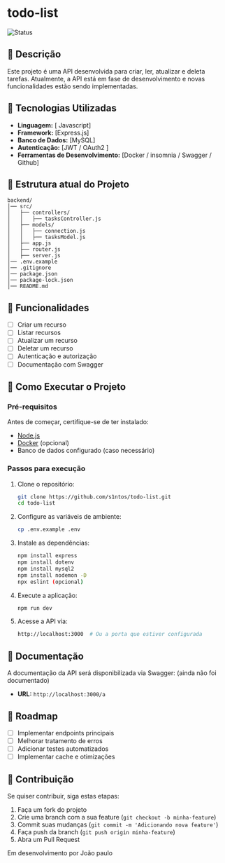 # todo-list

![Status](https://img.shields.io/badge/status-Em%20Desenvolvimento-yellow)

## 📌 Descrição

Este projeto é uma API desenvolvida para criar, ler, atualizar e deleta tarefas. Atualmente, a API está em fase de desenvolvimento e novas funcionalidades estão sendo implementadas.

## 🚀 Tecnologias Utilizadas

- **Linguagem:** [ Javascript]
- **Framework:** [Express.js]
- **Banco de Dados:** [MySQL]
- **Autenticação:** [JWT / OAuth2 ]
- **Ferramentas de Desenvolvimento:** [Docker / insomnia / Swagger / Github]

## 📂 Estrutura atual do Projeto

```
backend/
│── src/
│   ├── controllers/
│   │   ├── tasksController.js
│   ├── models/
│   │   ├── connection.js
│   │   ├── tasksModel.js
│   ├── app.js
│   ├── router.js
│   ├── server.js
│── .env.example
│── .gitignore
│── package.json
│── package-lock.json
│── README.md
```

## 📌 Funcionalidades

- [ ] Criar um recurso
- [ ] Listar recursos
- [ ] Atualizar um recurso
- [ ] Deletar um recurso
- [ ] Autenticação e autorização
- [ ] Documentação com Swagger

## 🔧 Como Executar o Projeto

### Pré-requisitos
Antes de começar, certifique-se de ter instalado:
- [Node.js](https://nodejs.org/) 
- [Docker](https://www.docker.com/) (opcional)
- Banco de dados configurado (caso necessário)

### Passos para execução

1. Clone o repositório:
   ```sh
   git clone https://github.com/s1ntos/todo-list.git
   cd todo-list
   ```

2. Configure as variáveis de ambiente:
   ```sh
   cp .env.example .env
   ```

3. Instale as dependências:
   ```sh
   npm install express  
   npm install dotenv
   npm install mysql2
   npm install nodemon -D
   npx eslint (opcional)
   ```

4. Execute a aplicação:
   ```sh
   npm run dev
   ```

5. Acesse a API via:
   ```sh
   http://localhost:3000  # Ou a porta que estiver configurada
   ```

## 📖 Documentação

A documentação da API será disponibilizada via Swagger: (ainda não foi documentado)
- **URL:** `http://localhost:3000/a`


## 📅 Roadmap

- [ ] Implementar endpoints principais
- [ ] Melhorar tratamento de erros
- [ ] Adicionar testes automatizados
- [ ] Implementar cache e otimizações

## 🤝 Contribuição

Se quiser contribuir, siga estas etapas:
1. Faça um fork do projeto
2. Crie uma branch com a sua feature (`git checkout -b minha-feature`)
3. Commit suas mudanças (`git commit -m 'Adicionando nova feature'`)
4. Faça push da branch (`git push origin minha-feature`)
5. Abra um Pull Request


 Em desenvolvimento por João paulo
